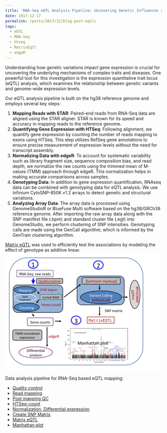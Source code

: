 ```yaml
---
title: 'RNA-Seq eQTL Analysis Pipeline: Uncovering Genetic Influences on Gene Expression'
date: 2017-12-17
permalink: /posts/2017/12/blog-post-eqtl/
tags:
  - eQTL
  - RNA-Seq
  - htseq
  - MatrixEqtl
  - edgeR
---  
```

Understanding how genetic variations impact gene expression is crucial for uncovering the underlying mechanisms of complex traits and diseases. One powerful tool for this investigation is the expression quantitative trait locus (eQTL) analysis, which examines the relationship between genetic variants and genome-wide expression levels.  

Our eQTL analysis pipeline is built on the hg38 reference genome and employs several key steps:  
<ol>
<li><b>Mapping Reads with STAR</b>: Paired-end reads from RNA-Seq data are aligned using the STAR aligner. STAR is known for its speed and accuracy in mapping reads to the reference genome.</li>

<li><b>Quantifying Gene Expression with HTSeq</b>: Following alignment, we quantify gene expression by counting the number of reads mapping to exons using HTSeq. This step utilizes RefSeq gene annotations to ensure precise measurement of expression levels without the need for transcript assembly.</li>

<li><b>Normalizing Data with edgeR</b>: To account for systematic variability such as library fragment size, sequence composition bias, and read depth, we normalize the raw counts using the trimmed mean of M-values (TMM) approach through edgeR. This normalization helps in making accurate comparisons across samples.</li>

<li><b>Genotyping Data</b>: In addition to gene expression quantification, RNAseq data can be combined with genotyping data for eQTL analysis. We use Infinium CytoSNP-850K v1.2 arrays to detect genetic and structural variations.</li>

<li><b>Analyzing Array Data</b>: The array data is processed using GenomeStudioR or BlueFuse Multi software based on the hg38/GRCh38 reference genome. After importing the raw array data along with the SNP manifest file (.bpm) and standard cluster file (.egt) into GenomeStudio, we perform clustering of SNP intensities. Genotyping calls are made using the GenCall algorithm, which is informed by the GenTrain clustering algorithm.</li>
</ol>

[Matrix eQTL](http://www.bios.unc.edu/research/genomic_software/Matrix_eQTL/) was used to efficiently test the associations by modeling the effect of genotype as additive linear.  
![eqtl_figure](/images/DEG.png)  

Data analysis pipeline for RNA-Seq based eQTL mapping:   
- [Quality control](https://bitbucket.org/adinasarapu/clustercomputing/src/6bad66b2e4ce1f98d3392cb4af7cbf37bb08f73f/job_fastqc.sh)
- [Read mapping](https://bitbucket.org/adinasarapu/clustercomputing/src/6bad66b2e4ce1f98d3392cb4af7cbf37bb08f73f/job_star_mapping.sh)
- [Post mapping QC](https://bitbucket.org/adinasarapu/clustercomputing/src/a9ecd1df38811b6078c2397476dd12a48ac18a50/job_post_mapping_qc.sh)
- [HTSeq-count](https://bitbucket.org/adinasarapu/clustercomputing/src/a9ecd1df38811b6078c2397476dd12a48ac18a50/job_htseq_count.sh)
- [Normalization, Differential expression](https://bitbucket.org/adinasarapu/clustercomputing/src/a9ecd1df38811b6078c2397476dd12a48ac18a50/HTseqCountToANOVA.R)
- [Create SNP Matrix](https://bitbucket.org/adinasarapu/clustercomputing/src/8a3ba3ef7eaa3937b04b101a843e2a5fed88e52b/ExtractMultiSampleGenotype.R)
- [Matrix eQTL](https://bitbucket.org/adinasarapu/clustercomputing/src/a1e0bf858af1619edae4816b03735aea9ab215aa/MatrixEQTL_CisTrans.R)
- [Manhattan plot](https://bitbucket.org/adinasarapu/clustercomputing/src/dd0755abdece34f8e1f8f46329f2bd570bfd0318/ManhattanPlot_GWAS.R)
